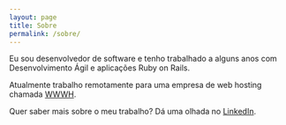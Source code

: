 ```yaml
---
layout: page
title: Sobre
permalink: /sobre/
---
```


Eu sou desenvolvedor de software e tenho trabalhado a alguns anos com
Desenvolvimento Ágil e aplicações Ruby on Rails.

Atualmente trabalho remotamente para uma empresa de web hosting chamada
[WWWH](http://wwwh.com).

Quer saber mais sobre o meu trabalho? Dá uma olhada no
[LinkedIn](http://br.linkedin.com/pub/rubem-carneiro).

